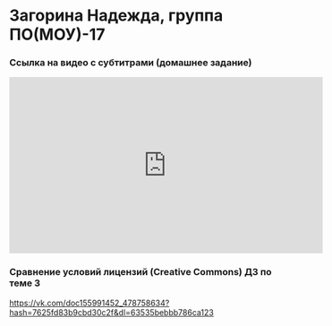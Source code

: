 # Загорина Надежда, группа ПО(МОУ)-17


### Ссылка на видео с субтитрами (домашнее задание)
<iframe width="560" height="315" src="https://www.youtube.com/embed/SfKeZwOHkZU" frameborder="0" allow="accelerometer; autoplay; encrypted-media; gyroscope; picture-in-picture" allowfullscreen></iframe>


### Сравнение условий лицензий (Creative Commons) ДЗ по теме 3
https://vk.com/doc155991452_478758634?hash=7625fd83b9cbd30c2f&dl=63535bebbb786ca123

